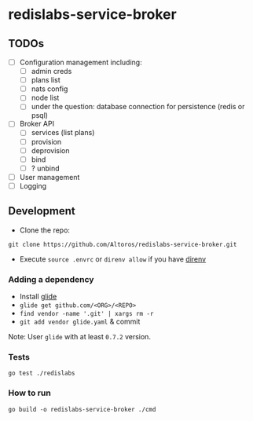 # redislabs-service-broker


## TODOs

- [ ] Configuration management including:
  - [ ] admin creds
  - [ ] plans list
  - [ ] nats config
  - [ ] node list
  - [ ] under the question: database connection for persistence (redis or psql)
- [ ] Broker API
  - [ ] services (list plans)
  - [ ] provision
  - [ ] deprovision
  - [ ] bind
  - [ ] ? unbind
- [ ] User management
- [ ] Logging

## Development

* Clone the repo:

```
git clone https://github.com/Altoros/redislabs-service-broker.git
```

* Execute `source .envrc` or `direnv allow` if you have [direnv](http://direnv.net/)

### Adding a dependency

* Install [glide](https://github.com/Masterminds/glide.git)
* `glide get github.com/<ORG>/<REPO>`
* `find vendor -name '.git' | xargs rm -r`
* `git add vendor glide.yaml` & commit

Note: User `glide` with at least `0.7.2` version.

### Tests

```
go test ./redislabs
```

### How to run

```
go build -o redislabs-service-broker ./cmd
```
